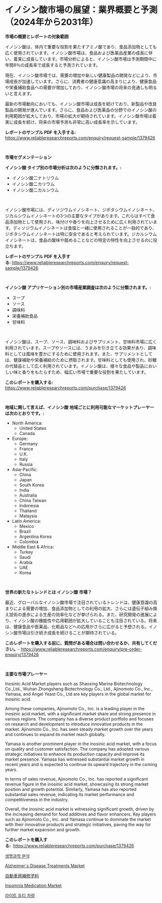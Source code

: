 <p><h1>イノシン酸市場の展望：業界概要と予測（2024年から2031年）</h1></p><p><strong>市場の概要とレポートの対象範囲</strong></p>
<p><p>イノシン酸は、体内で重要な役割を果たすアミノ酸であり、食品添加物としても広く使用されています。イノシン酸市場は、食品および医薬品産業の成長に伴い、着実に成長しています。市場分析によると、イノシン酸市場は予測期間中に年間8％の成長率で成長すると予測されています。</p><p>現在、イノシン酸市場では、需要の増加や新しい健康製品の開発などにより、市場成長が加速しています。さらに、消費者の健康意識の高まりにより、健康食品や栄養補助食品への需要が増加しており、イノシン酸市場の将来の見通しも明るいと言えます。</p><p>最新の市場動向においても、イノシン酸市場は成長を続けており、新製品や改良製品の開発が進んでいます。さらに、食品および医薬品の分野でのイノシン酸の利用範囲が拡大しており、市場の拡大が期待されています。イノシン酸市場は着実に成長を続け、将来の市場予測も非常に高い成長率を示しています。</p></p>
<p><strong>レポートのサンプル PDF を入手する:</strong> <a href="https://www.reliableresearchreports.com/enquiry/request-sample/1379426">https://www.reliableresearchreports.com/enquiry/request-sample/1379426</a></p>
<p>&nbsp;</p>
<p><strong>市場セグメンテーション</strong></p>
<p><strong>イノシン酸 タイプ別の市場分析は次のように分類されます。:</strong></p>
<p><ul><li>イノシン酸二ナトリウム</li><li>イノシン酸二カリウム</li><li>イノシン酸二カルシウム</li></ul></p>
<p>&nbsp;</p>
<p><p>イノシン酸市場には、ディソジウムイノシネート、ジポタシウムイノシネート、ジカルシウムイノシネートの3つの主要なタイプがあります。これらはすべて食品添加物として使用され、味付けや香りを向上させるために広く利用されています。ディソジウムイノシネートは食塩と一緒に使用されることが一般的であり、ジポタシウムイノシネートは特に安全であると考えられています。ジカルシウムイノシネートは、食品の酸味や舐めることなどの特定の特性を向上させるのに役立ちます。</p></p>
<p><strong>レポートのサンプル PDF を入手する:</strong>&nbsp;<a href="https://www.reliableresearchreports.com/enquiry/request-sample/1379426">https://www.reliableresearchreports.com/enquiry/request-sample/1379426</a></p>
<p>&nbsp;</p>
<p><strong> イノシン酸 アプリケーション別の市場産業調査は次のように分類されます。:</strong></p>
<p><ul><li>スープ</li><li>ソース</li><li>調味料</li><li>栄養補助食品</li><li>甘味料</li></ul></p>
<p>&nbsp;</p>
<p><p>イノシン酸は、スープ、ソース、調味料およびサプリメント、甘味料市場に広く利用されています。スープやソースには、うまみを引き立てる効果があり、調味料としては風味を豊かにするために使用されます。また、サプリメントとしては、健康補助や栄養補給のために摂取されます。甘味料としても使用され、砂糖の代替品として広く利用されています。イノシン酸は、様々な食品や製品においしい味と香りをもたらすため、幅広い市場で重要な役割を果たしています。</p></p>
<p><strong>このレポートを購入する:</strong>&nbsp; <a href="https://www.reliableresearchreports.com/purchase/1379426">https://www.reliableresearchreports.com/purchase/1379426</a></p>
<p>&nbsp;</p>
<p><strong>地域に関して言えば、イノシン酸 地域ごとに利用可能なマーケットプレーヤーは次のとおりです。:</strong></p>
<p><ul>
    <li>
        North America:
        <ul>
            <li>United States</li>
            <li>Canada</li>
        </ul>
    </li>
    <li>
        Europe:
        <ul>
            <li>Germany</li>
            <li>France</li>
            <li>U.K.</li>
            <li>Italy</li>
            <li>Russia</li>
        </ul>
    </li>
    <li>
        Asia-Pacific:
        <ul>
            <li>China</li>
            <li>Japan</li>
            <li>South Korea</li>
            <li>India</li>
            <li>Australia</li>
            <li>China Taiwan</li>
            <li>Indonesia</li>
            <li>Thailand</li>
            <li>Malaysia</li>
        </ul>
    </li>
    <li>
        Latin America:
        <ul>
            <li>Mexico</li>
            <li>Brazil</li>
            <li>Argentina Korea</li>
            <li>Colombia</li>
        </ul>
    </li>
    <li>
        Middle East & Africa:
        <ul>
            <li>Turkey</li>
            <li>Saudi</li>
            <li>Arabia</li>
            <li>UAE</li>
            <li>Korea</li>
        </ul>
    </li>
    </ul></p>
<p>&nbsp;</p>
<p><strong>世界の新たなトレンドとは イノシン酸 市場？</strong></p>
<p><p>最近、グローバルなイノシン酸市場で注目されているトレンドは、健康意識の高まりによる需要の増加、食品添加物としての利用の拡大、さらには遺伝子組み換え技術の進歩による生産の効率化などが挙げられる。また、研究開発の進展により、イノシン酸の機能性や応用範囲が拡大していることも注目されている。将来は、健康食品や医薬品、化粧品などへの応用がさらに広がると予想される。イノシン酸市場は引き続き成長を続けることが期待されている。</p></p>
<p><strong>このレポートを購入する前に、質問がある場合は問い合わせるか、共有してください。</strong>- <a href="https://www.reliableresearchreports.com/enquiry/pre-order-enquiry/1379426">https://www.reliableresearchreports.com/enquiry/pre-order-enquiry/1379426</a></p>
<p>&nbsp;</p>
<p><strong>主要な市場プレーヤー</strong></p>
<p><p>Inosinic Acid Market players such as Shaoxing Marina Biotechnology Co.,Ltd., Wuhan Zhongsheng Biotechnology Co., Ltd., Ajinomoto Co., Inc., Yamasa, and Angel Yeast Co., Ltd are key players in the global market for inosinic acid. </p><p>Among these companies, Ajinomoto Co., Inc. is a leading player in the inosinic acid market, with a significant market share and strong presence in various regions. The company has a diverse product portfolio and focuses on research and development to introduce innovative products in the market. Ajinomoto Co., Inc. has seen steady market growth over the years and continues to expand its market reach globally.</p><p>Yamasa is another prominent player in the inosinic acid market, with a focus on quality and customer satisfaction. The company has adopted various strategic initiatives to enhance its production capacity and improve its market presence. Yamasa has witnessed substantial market growth in recent years and is expected to continue its upward trajectory in the coming years.</p><p>In terms of sales revenue, Ajinomoto Co., Inc. has reported a significant revenue figure in the inosinic acid market, showcasing its strong market position and growth potential. Similarly, Yamasa has also reported substantial sales revenue, indicating its market performance and competitiveness in the industry.</p><p>Overall, the inosinic acid market is witnessing significant growth, driven by the increasing demand for food additives and flavor enhancers. Key players such as Ajinomoto Co., Inc. and Yamasa continue to dominate the market with their innovative products and strategic initiatives, paving the way for further market expansion and growth.</p></p>
<p><strong>このレポートを購入する:</strong>&nbsp;&nbsp;<a href="https://www.reliableresearchreports.com/purchase/1379426">https://www.reliableresearchreports.com/purchase/1379426</a></p>
<p><p><a href="https://github.com/crfsywufhm81415/Market-Research-Report-List-1/blob/main/1289233186546.md">생명과학 분석</a></p><p><a href="https://issuu.com/reportprime-2/docs/alzheimers-disease-treatments-market-size-2030.ppt">Alzheimer`s Disease Treatments Market</a></p><p><a href="https://github.com/zekaoe592392/Market-Research-Report-List-1/blob/main/1443486186581.md">自動車用補修塗料</a></p><p><a href="https://issuu.com/reportprime-2/docs/insomnia-medication-market-size-2030.pptx">Insomnia Medication Market</a></p><p><a href="https://github.com/vs10l4sfg5c/Market-Research-Report-List-1/blob/main/3843892186547.md">라이트 듀티 차량</a></p></p>
